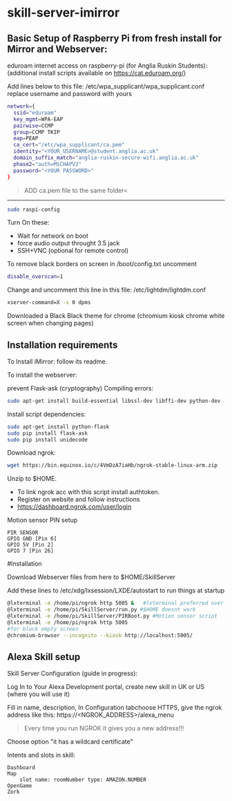 # skill-server-imirror


## Basic Setup of Raspberry Pi from fresh install for Mirror and Webserver:


eduroam internet access on raspberry-pi (for Anglia Ruskin Students):
(additional install scripts available on https://cat.eduroam.org/)

Add lines below to this file: /etc/wpa_supplicant/wpa_supplicant.conf 
replace username and password with yours
  

```bash
network={
  ssid="eduroam"
  key_mgmt=WPA-EAP
  pairwise=CCMP
  group=CCMP TKIP
  eap=PEAP
  ca_cert="/etc/wpa_supplicant/ca.pem"
  identity="<YOUR_USERNAME>@student.anglia.ac.uk"
  domain_suffix_match="anglia-ruskin-secure-wifi.anglia.ac.uk"
  phase2="auth=MSCHAPV2"
  password="<YOUR PASSWORD>"
}
```

>ADD ca.pem file to the same folder<

---------------------------------------------------------------------------------

```bash
sudo raspi-config
```
Turn On these: 

* Wait for network on boot
* force audio output throught 3.5 jack
* SSH+VNC (optional for remote control)

To remove black borders on screen
in /boot/config.txt uncomment 
```bash
disable_overscan=1
```

Change and uncomment this line in this file: /etc/lightdm/lightdm.conf
```bash
xserver-command=X -s 0 dpms
```

Downloaded a Black Black theme for chrome (chromium kiosk chrome white screen when changing pages)

## Installation requirements

To Install iMirror: follow its readme.

To install the webserver:

prevent Flask-ask (cryptography) Compiling errors:
```bash
sudo apt-get install build-essential libssl-dev libffi-dev python-dev
```

Install script dependencies:

```bash
sudo apt-get install python-flask
sudo pip install flask-ask
sudo pip install unidecode
```

Download ngrok:
```bash
wget https://bin.equinox.io/c/4VmDzA7iaHb/ngrok-stable-linux-arm.zip
```
Unzip to $HOME.

* To link ngrok acc with this script install authtoken.
* Register on website and follow instructions
* https://dashboard.ngrok.com/user/login

Motion sensor PIN setup
```
PIR SENSOR
GPIO GND [Pin 6]
GPIO 5V [Pin 2]
GPIO 7 [Pin 26]
```

#Installation

Download Webserver files from here to $HOME/SkillServer

Add these lines to /etc/xdg/lxsession/LXDE/autostart to run things at startup
```bash
@lxterminal -e /home/pi/ngrok http 5005 & 	#lxterminal preferred over bash for debugging
@lxterminal -e /home/pi/SkillServer/run.py #$HOME doesnt work
@lxterminal -e /home/pi/SkillServer/PIRBoot.py #Motion sensor script
@lxterminal -e /home/pi/ngrok http 5005
#for black empty screen
@chromium-browser --incognito --kiosk http://localhost:5005/
```


## Alexa Skill setup
Skill Server Configuration (guide in progress):

Log In to Your Alexa Development portal, create new skill in UK or US (where you will use it)

Fill in name, description, 
In Configuration tabchoose HTTPS, give the ngrok address like this: 
	https://<NGROK_ADDRESS>/alexa_menu
    
> Every time you run NGROK it gives you a new address!!!

Choose option "it has a wildcard certificate"

Intents and slots in skill:

```
Dashboard
Map
	slot name: roomNumber type: AMAZON.NUMBER
OpenGame
Zork
```
